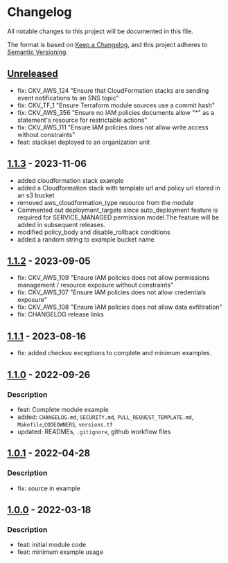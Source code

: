 # Changelog
All notable changes to this project will be documented in this file.

The format is based on [Keep a Changelog](https://keepachangelog.com/en/1.0.0/),
and this project adheres to [Semantic Versioning](https://semver.org/spec/v2.0.0.html).

## [Unreleased]
- fix: CKV_AWS_124 "Ensure that CloudFormation stacks are sending event notifications to an SNS topic"
- fix: CKV_TF_1 "Ensure Terraform module sources use a commit hash"
- fix: CKV_AWS_356  "Ensure no IAM policies documents allow "*" as a statement's resource for restrictable actions"
- fix: CKV_AWS_111 "Ensure IAM policies does not allow write access without constraints"
- feat: stackset deployed to an organization unit

## [1.1.3] - 2023-11-06
- added cloudformation stack example
- added a Cloudformation stack with template url and policy url stored in an s3 bucket
- removed aws_cloudformation_type resource from the module
- Commented out deployment_targets since auto_deployment feature is required for SERVICE_MANAGED permission model.The feature will be added in subsequent releases.
- modified policy_body and disable_rollback conditions
- added a random string to example bucket name

## [1.1.2] - 2023-09-05
  - fix: CKV_AWS_109 "Ensure IAM policies does not allow permissions management / resource exposure without constraints"
  - fix: CKV_AWS_107 "Ensure IAM policies does not allow credentials exposure"
  - fix: CKV_AWS_108 "Ensure IAM policies does not allow data exfiltration"
  - fix: CHANGELOG release links

## [1.1.1] - 2023-08-16
- fix: added checkov exceptions to complete and minimum examples.

## [1.1.0] - 2022-09-26
### Description
- feat: Complete module example
- added: `CHANGELOG.md`, `SECURITY.md`, `PULL_REQUEST_TEMPLATE.md`, `Makefile`,`CODEOWNERS`, `versions.tf`
- updated: READMEs, `.gitignore`, github workflow files

## [1.0.1] - 2022-04-28
### Description
- fix: source in example

## [1.0.0] - 2022-03-18
### Description
- feat: initial module code
- feat: minimum example usage

[Unreleased]: https://github.com/boldlink/terraform-aws-cloudformation/compare/1.1.3...HEAD

[1.1.3]: https://github.com/boldlink/terraform-aws-cloudformation/releases/tag/1.1.3
[1.1.2]: https://github.com/boldlink/terraform-aws-cloudformation/releases/tag/1.1.2
[1.1.1]: https://github.com/boldlink/terraform-aws-cloudformation/releases/tag/1.1.1
[1.1.0]: https://github.com/boldlink/terraform-aws-cloudformation/releases/tag/1.1.0
[1.0.1]: https://github.com/boldlink/terraform-aws-cloudformation/releases/tag/1.0.1
[1.0.0]: https://github.com/boldlink/terraform-aws-cloudformation/releases/tag/1.0.0
